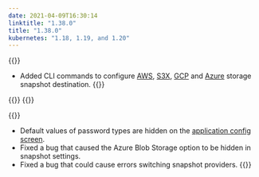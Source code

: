 ```yaml
---
date: 2021-04-09T16:30:14
linktitle: "1.38.0"
title: "1.38.0"
kubernetes: "1.18, 1.19, and 1.20"
---
```

{{<features>}}
* Added CLI commands to configure [AWS](/kots-cli/velero/configure-aws-s3/), [S3X](/kots-cli/velero/configure-other-s3/), [GCP](/kots-cli/velero/configure-gcp/) and [Azure](/kots-cli/velero/configure-azure/) storage snapshot destination.
{{</features>}}

{{<changes>}}
{{</changes>}}

{{<fixes>}}
* Default values of password types are hidden on the [application config screen](/kotsadm/installing/online-install/#config-screen). 
* Fixed a bug that caused the Azure Blob Storage option to be hidden in snapshot settings.
* Fixed a bug that could cause errors switching snapshot providers.
{{</fixes>}}
